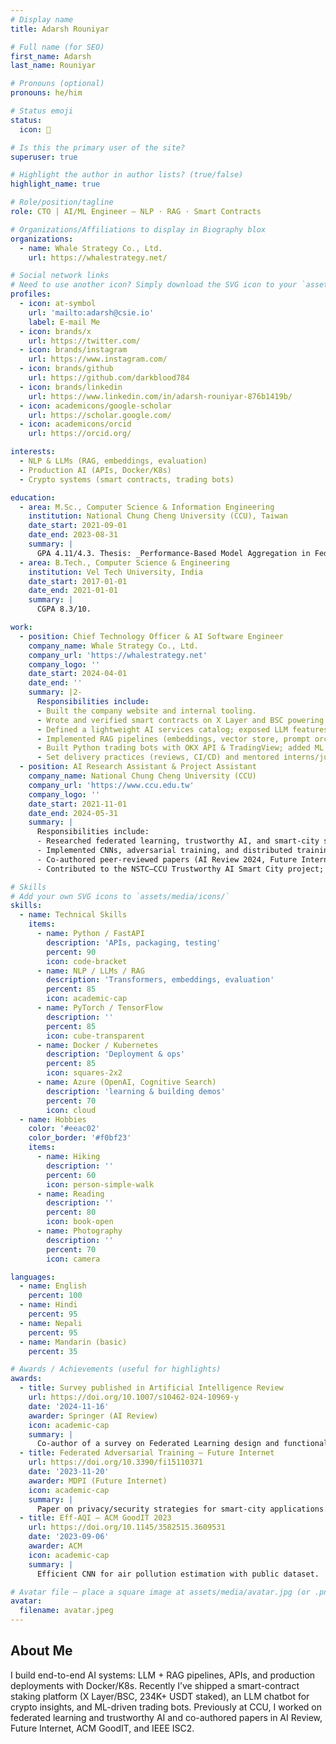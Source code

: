 ```yaml
---
# Display name
title: Adarsh Rouniyar

# Full name (for SEO)
first_name: Adarsh
last_name: Rouniyar

# Pronouns (optional)
pronouns: he/him

# Status emoji
status:
  icon: 🚀

# Is this the primary user of the site?
superuser: true

# Highlight the author in author lists? (true/false)
highlight_name: true

# Role/position/tagline
role: CTO | AI/ML Engineer — NLP · RAG · Smart Contracts

# Organizations/Affiliations to display in Biography blox
organizations:
  - name: Whale Strategy Co., Ltd.
    url: https://whalestrategy.net/

# Social network links
# Need to use another icon? Simply download the SVG icon to your `assets/media/icons/` folder.
profiles:
  - icon: at-symbol
    url: 'mailto:adarsh@csie.io'
    label: E-mail Me
  - icon: brands/x
    url: https://twitter.com/
  - icon: brands/instagram
    url: https://www.instagram.com/
  - icon: brands/github
    url: https://github.com/darkblood784
  - icon: brands/linkedin
    url: https://www.linkedin.com/in/adarsh-rouniyar-876b1419b/
  - icon: academicons/google-scholar
    url: https://scholar.google.com/
  - icon: academicons/orcid
    url: https://orcid.org/

interests:
  - NLP & LLMs (RAG, embeddings, evaluation)
  - Production AI (APIs, Docker/K8s)
  - Crypto systems (smart contracts, trading bots)

education:
  - area: M.Sc., Computer Science & Information Engineering
    institution: National Chung Cheng University (CCU), Taiwan
    date_start: 2021-09-01
    date_end: 2023-08-31
    summary: |
      GPA 4.11/4.3. Thesis: _Performance-Based Model Aggregation in Federated Learning for Image-Based AQI Classification_.
  - area: B.Tech., Computer Science & Engineering
    institution: Vel Tech University, India
    date_start: 2017-01-01
    date_end: 2021-01-01
    summary: |
      CGPA 8.3/10.

work:
  - position: Chief Technology Officer & AI Software Engineer
    company_name: Whale Strategy Co., Ltd.
    company_url: 'https://whalestrategy.net'
    company_logo: ''
    date_start: 2024-04-01
    date_end: ''
    summary: |2-
      Responsibilities include:
      - Built the company website and internal tooling.
      - Wrote and verified smart contracts on X Layer and BSC powering a staking platform (234K+ USDT staked).
      - Defined a lightweight AI services catalog; exposed LLM features as REST APIs (FastAPI), packaged with Docker.
      - Implemented RAG pipelines (embeddings, vector store, prompt orchestration).
      - Built Python trading bots with OKX API & TradingView; added ML for forecasting and anomaly detection.
      - Set delivery practices (reviews, CI/CD) and mentored interns/junior engineers.
  - position: AI Research Assistant & Project Assistant
    company_name: National Chung Cheng University (CCU)
    company_url: 'https://www.ccu.edu.tw'
    company_logo: ''
    date_start: 2021-11-01
    date_end: 2024-05-31
    summary: |
      Responsibilities include:
      - Researched federated learning, trustworthy AI, and smart-city systems.
      - Implemented CNNs, adversarial training, and distributed training (TensorFlow, PyTorch).
      - Co-authored peer-reviewed papers (AI Review 2024, Future Internet 2023, ACM GoodIT 2023, IEEE ISC2 2022).
      - Contributed to the NSTC–CCU Trustworthy AI Smart City project; coordinated with partners in India and Taiwan.

# Skills
# Add your own SVG icons to `assets/media/icons/`
skills:
  - name: Technical Skills
    items:
      - name: Python / FastAPI
        description: 'APIs, packaging, testing'
        percent: 90
        icon: code-bracket
      - name: NLP / LLMs / RAG
        description: 'Transformers, embeddings, evaluation'
        percent: 85
        icon: academic-cap
      - name: PyTorch / TensorFlow
        description: ''
        percent: 85
        icon: cube-transparent
      - name: Docker / Kubernetes
        description: 'Deployment & ops'
        percent: 85
        icon: squares-2x2
      - name: Azure (OpenAI, Cognitive Search)
        description: 'learning & building demos'
        percent: 70
        icon: cloud
  - name: Hobbies
    color: '#eeac02'
    color_border: '#f0bf23'
    items:
      - name: Hiking
        description: ''
        percent: 60
        icon: person-simple-walk
      - name: Reading
        description: ''
        percent: 80
        icon: book-open
      - name: Photography
        description: ''
        percent: 70
        icon: camera

languages:
  - name: English
    percent: 100
  - name: Hindi
    percent: 95
  - name: Nepali
    percent: 95
  - name: Mandarin (basic)
    percent: 35

# Awards / Achievements (useful for highlights)
awards:
  - title: Survey published in Artificial Intelligence Review
    url: https://doi.org/10.1007/s10462-024-10969-y
    date: '2024-11-16'
    awarder: Springer (AI Review)
    icon: academic-cap
    summary: |
      Co-author of a survey on Federated Learning design and functional models.
  - title: Federated Adversarial Training — Future Internet
    url: https://doi.org/10.3390/fi15110371
    date: '2023-11-20'
    awarder: MDPI (Future Internet)
    icon: academic-cap
    summary: |
      Paper on privacy/security strategies for smart-city applications.
  - title: Eff-AQI — ACM GoodIT 2023
    url: https://doi.org/10.1145/3582515.3609531
    date: '2023-09-06'
    awarder: ACM
    icon: academic-cap
    summary: |
      Efficient CNN for air pollution estimation with public dataset.

# Avatar file — place a square image at assets/media/avatar.jpg (or .png)
avatar:
  filename: avatar.jpeg
---
```


## About Me

I build end-to-end AI systems: LLM + RAG pipelines, APIs, and production deployments with Docker/K8s. Recently I’ve shipped a smart-contract staking platform (X Layer/BSC, 234K+ USDT staked), an LLM chatbot for crypto insights, and ML-driven trading bots. Previously at CCU, I worked on federated learning and trustworthy AI and co-authored papers in AI Review, Future Internet, ACM GoodIT, and IEEE ISC2.
